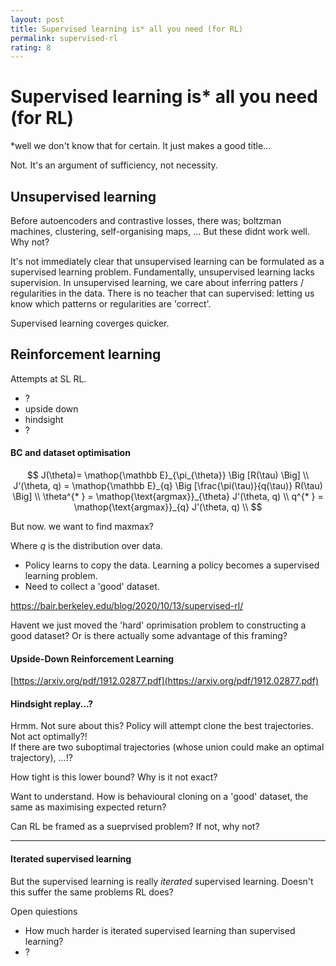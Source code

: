 ```yaml
---
layout: post
title: Supervised learning is* all you need (for RL)
permalink: supervised-rl
rating: 8
---
```


# Supervised learning is* all you need (for RL)

*well we don't know that for certain. It just makes a good title...

Not. It's an argument of sufficiency, not necessity.

## Unsupervised learning

Before autoencoders and contrastive losses, there was; boltzman machines, clustering, self-organising maps, ...
But these didnt work well. Why not?

It's not immediately clear that unsupervised learning can be formulated as a supervised learning problem.
Fundamentally, unsupervised learning lacks supervision. In unsupervised learning, we care about inferring patters / regularities in the data.
There is no teacher that can supervised: letting us know which patterns or regularities are 'correct'.



Supervised learning coverges quicker.


## Reinforcement learning

Attempts at SL RL.

- ?
- upside down
- hindsight
- ?

#### BC and dataset optimisation


<!-- #### Behavioural cloning

https://ml.berkeley.edu/blog/posts/bc/ -->


$$
J(\theta)= \mathop{\mathbb E}_{\pi_{\theta}} \Big [R(\tau) \Big] \\
J'(\theta, q) = \mathop{\mathbb E}_{q} \Big [\frac{\pi(\tau)}{q(\tau)} R(\tau) \Big] \\
\theta^{* } = \mathop{\text{argmax}}_{\theta} J'(\theta, q) \\
q^{* } = \mathop{\text{argmax}}_{q} J'(\theta, q) \\
$$

But now. we want to find maxmax?

Where $q$ is the distribution over data.


- Policy learns to copy the data. Learning a policy becomes a supervised learning problem.
- Need to collect a 'good' dataset.


https://bair.berkeley.edu/blog/2020/10/13/supervised-rl/

Havent we just moved the 'hard' oprimisation problem to constructing a good dataset?
Or is there actually some advantage of this framing?

#### Upside-Down Reinforcement Learning

[https://arxiv.org/pdf/1912.02877.pdf](https://arxiv.org/pdf/1912.02877.pdf)



#### Hindsight replay...?



Hrmm. Not sure about this? Policy will attempt clone the best trajectories. Not act optimally?!<br>If there are two suboptimal trajectories (whose union could make an optimal trajectory), ...!?



How tight is this lower bound? Why is it not exact?  

Want to understand. How is behavioural cloning on a 'good' dataset, the same as maximising expected return?


Can RL be framed as a sueprvised problem? If not, why not?





****


#### Iterated supervised learning

But the supervised learning is really <i>iterated</i> supervised learning. Doesn't this suffer the same problems RL does?

Open quiestions

- How much harder is iterated supervised learning than supervised learning?
- ?
